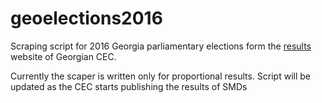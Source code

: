 # geoelections2016
Scraping script for 2016 Georgia parliamentary elections form the [results](http://results.cec.gov.ge/) website of Georgian CEC.

Currently the scaper is written only for proportional results. Script will be updated as the CEC starts publishing the results of SMDs
